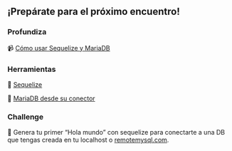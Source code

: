 ## ¡Prepárate para el próximo encuentro!

### Profundiza

📹 [Cómo usar Sequelize y MariaDB](https://www.youtube.com/watch?v=fU6bX5L6trw)

### Herramientas

📄 [Sequelize](https://sequelize.org/)

📄 [MariaDB desde su conector](https://mariadb.com/kb/en/getting-started-with-the-nodejs-connector/)

### Challenge

📝 Genera tu primer “Hola mundo” con sequelize para conectarte a una DB que tengas creada en tu localhost
o [remotemysql.com](http://remotemysql.com/).